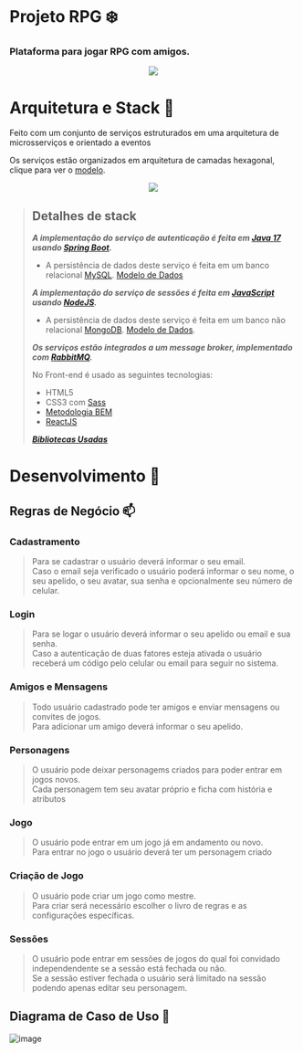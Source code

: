 # Projeto RPG :snowflake: 

### Plataforma para jogar RPG com amigos.

<p align="center">
  <img src="https://media.tenor.com/i2AeJZKldpUAAAAC/pen-pen-evangelion.gif" />
</p>

# Arquitetura e Stack :tiger:
Feito com um conjunto de serviços estruturados em uma arquitetura de microsserviços e orientado a eventos 

Os serviços estão organizados em arquitetura de camadas hexagonal, clique para ver o [modelo](https://user-images.githubusercontent.com/86073233/209199986-478711fc-afd2-47ae-8887-4e2a700dc5f9.png).

<p align="center">
  <img src="https://user-images.githubusercontent.com/86073233/209372607-609e01a4-fd1e-455d-8fa7-41e4a30aba14.png" />
</p>

> ## Detalhes de stack   
> ***A implementação do serviço de autenticação é feita em [Java 17](https://docs.oracle.com/en/java/javase/17/) usando [Spring Boot](https://docs.spring.io/spring-boot/docs/current/reference/htmlsingle/).*** 
> - A persistência de dados deste serviço é feita em um banco relacional [MySQL](https://dev.mysql.com/doc/). [Modelo de Dados]()  
> 
> ***A implementação do serviço de sessões é feita em [JavaScript](https://developer.mozilla.org/pt-BR/docs/Web/JavaScript) usando [NodeJS](https://nodejs.org/en/docs/).***  
> - A persistência de dados deste serviço é feita em um banco não relacional [MongoDB](https://www.mongodb.com/docs/). [Modelo de Dados](). 
>  
> ***Os serviços estão integrados a um message broker, implementado com [RabbitMQ](https://www.rabbitmq.com/documentation.html).***  
> 
> No Front-end é usado as seguintes tecnologias:
> - HTML5
> - CSS3 com [Sass](https://sass-lang.com/documentation/)
> - [Metodologia BEM](https://en.bem.info/methodology/)
> - [ReactJS](https://pt-br.reactjs.org/docs/getting-started.html)
>
> ***[Bibliotecas Usadas]()***

# Desenvolvimento :whale2: 

## Regras de Negócio :mailbox:

### Cadastramento
> Para se cadastrar o usuário deverá informar o seu email.  
> Caso o email seja verificado o usuário poderá informar o seu nome, o seu apelido, o seu avatar, sua senha e opcionalmente seu número de celular.

### Login
> Para se logar o usuário deverá informar o seu apelido ou email e sua senha.  
Caso a autenticação de duas fatores esteja ativada o usuário receberá um código pelo celular ou email para seguir no sistema.

### Amigos e Mensagens
> Todo usuário cadastrado pode ter amigos e enviar mensagens ou convites de jogos.  
Para adicionar um amigo deverá informar o seu apelido.

### Personagens
> O usuário pode deixar personagems criados para poder entrar em jogos novos.  
Cada personagem tem seu avatar próprio e ficha com história e atributos

### Jogo
> O usuário pode entrar em um jogo já em andamento ou novo.   
Para entrar no jogo o usuário deverá ter um personagem criado

### Criação de Jogo
> O usuário pode criar um jogo como mestre.  
Para criar será necessário escolher o livro de regras e as configurações específicas.

### Sessões
> O usuário pode entrar em sessões de jogos do qual foi convidado independendente se a sessão está fechada ou não.   
Se a sessão estiver fechada o usuário será limitado na sessão podendo apenas editar seu personagem.

## Diagrama de Caso de Uso :symbols:

![image](https://user-images.githubusercontent.com/86073233/209179978-bb23657a-1c26-4b5c-9465-fd0057764349.png)

